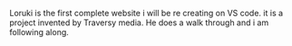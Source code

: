 Loruki is the first complete website i will be re creating on VS code. it is a project invented by Traversy media. He does a walk through and i am following along. 